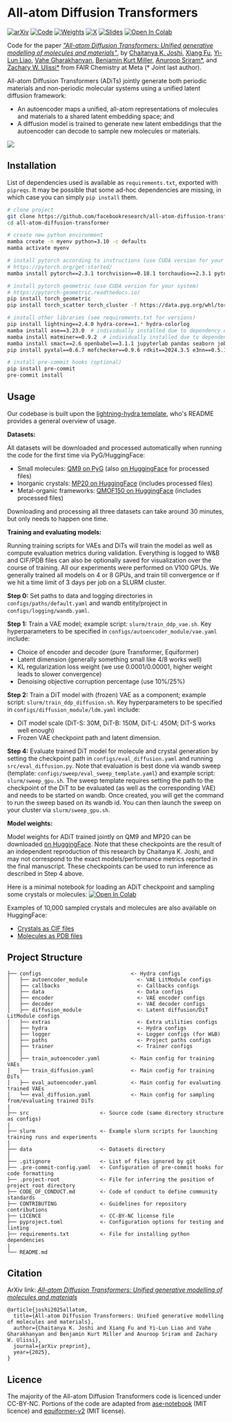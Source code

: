 # All-atom Diffusion Transformers

[![arXiv](https://img.shields.io/badge/PDF-arXiv-blue)](https://www.arxiv.org/abs/2503.03965)
[![Code](https://img.shields.io/badge/Code-GitHub-blue)](https://github.com/facebookresearch/all-atom-diffusion-transformer/)
[![Weights](https://img.shields.io/badge/Weights-HuggingFace-blue)](https://huggingface.co/chaitjo/all-atom-diffusion-transformer)
[![X](https://img.shields.io/badge/X_thread-@chaitjo-blue)](https://x.com/chaitjo/status/1899114667219304525)
[![Slides](https://img.shields.io/badge/Slides-chaitjo.com-blue)](https://www.chaitjo.com/publication/joshi-2025-allatom/All_Atom_Diffusion_Transformers_Slides.pdf)
<a target="_blank" href="https://colab.research.google.com/drive/1wHXsP0SHZ-Lx6Brgg-osuvTFrWw3M7oW?usp=sharing">
  <img src="https://colab.research.google.com/assets/colab-badge.svg" alt="Open In Colab"/>
</a>


Code for the paper [*"All-atom Diffusion Transformers: Unified generative modelling of molecules and materials"*](https://www.arxiv.org/abs/2503.03965), by [Chaitanya K. Joshi](https://www.chaitjo.com/), [Xiang Fu](https://xiangfu.co/), [Yi-Lun Liao](https://www.linkedin.com/in/yilunliao), [Vahe Gharakhanyan](https://gvahe.github.io/), [Benjamin Kurt Miller](https://www.mathben.com/), [Anuroop Sriram*](https://anuroopsriram.com/), and [Zachary W. Ulissi*](https://zulissi.github.io/) from FAIR Chemistry at Meta (* Joint last author).

All-atom Diffusion Transformers (ADiTs) jointly generate both periodic materials and non-periodic molecular systems using a unified latent diffusion framework:
- An autoencoder maps a unified, all-atom representations of molecules and materials to a shared latent embedding space; and
- A diffusion model is trained to generate new latent embeddings that the autoencoder can decode to sample new molecules or materials.

![](ADiT.png)

## Installation

List of dependencies used is available as `requirements.txt`, exported with `pipreqs`.
It may be possible that some ad-hoc dependencies are missing, in which case you can simply `pip install` them.

```bash
# clone project
git clone https://github.com/facebookresearch/all-atom-diffusion-transformer
cd all-atom-diffusion-transformer

# create new python environment
mamba create -n myenv python=3.10 -c defaults
mamba activate myenv

# install pytorch according to instructions (use CUDA version for your system)
# https://pytorch.org/get-started/
mamba install pytorch==2.3.1 torchvision==0.18.1 torchaudio==2.3.1 pytorch-cuda=12.1 -c pytorch -c nvidia -c defaults

# install pytorch geometric (use CUDA version for your system)
# https://pytorch-geometric.readthedocs.io/
pip install torch_geometric
pip install torch_scatter torch_cluster -f https://data.pyg.org/whl/torch-2.3.0+cu121.html

# install other libraries (see requirements.txt for versions)
pip install lightning==2.4.0 hydra-core==1.* hydra-colorlog
mamba install ase==3.23.0  # individually installed due to dependency conflict
mamba install matminer==0.9.2  # individually installed due to dependency conflict
mamba install smact==2.6 openbabel==3.1.1 jupyterlab pandas seaborn joblib yaml -c conda-forge
pip install pyxtal==0.6.7 mofchecker==0.9.6 rdkit==2024.3.5 e3nn==0.5.1 posebusters==0.3.1 download==0.3.5 ipdb wandb rootutils rich pathos p-tqdm einops svgwrite cairosvg reportlab lmdb torchdiffeq huggingface_hub

# install pre-commit hooks (optional)
pip install pre-commit
pre-commit install
```

## Usage

Our codebase is built upon the [lightning-hydra template](https://github.com/ashleve/lightning-hydra-template/), who's README provides a general overview of usage.

**Datasets:**

All datasets will be downloaded and processed automatically when running the code for the first time via PyG/HuggingFace:
- Small molecules: [QM9 on PyG](https://pytorch-geometric.readthedocs.io/en/latest/generated/torch_geometric.datasets.QM9.html) (also [on HuggingFace](https://huggingface.co/datasets/chaitjo/QM9_ADiT) for processed files)
- Inorganic crystals: [MP20 on HuggingFace](https://huggingface.co/datasets/chaitjo/MP20_ADiT) (includes processed files)
- Metal-organic frameworks: [QMOF150 on HuggingFace](https://huggingface.co/datasets/chaitjo/QMOF150_ADiT) (includes processed files)

Downloading and processing all three datasets can take around 30 minutes, but only needs to happen one time.

**Training and evaluating models:**

Running training scripts for VAEs and DiTs will train the model as well as compute evaluation metrics during validation.
Everything is logged to W&B and CIF/PDB files can also be optionally saved for visualization over the course of training.
All our experiments were performed on V100 GPUs. We generally trained all models on 4 or 8 GPUs, and train till convergence or if we hit a time limit of 3 days per job on a SLURM cluster.

**Step 0:** Set paths to data and logging directories in `configs/paths/default.yaml` and wandb entity/project in `configs/logging/wandb.yaml`.

**Step 1:** Train a VAE model; example script: `slurm/train_ddp_vae.sh`. Key hyperparameters to be specified in `configs/autoencoder_module/vae.yaml` include:

- Choice of encoder and decoder (pure Transformer, Equiformer)
- Latent dimension (generally something small like 4/8 works well)
- KL regularization loss weight (we use 0.0001/0.00001, higher weight leads to slower convergence)
- Denoising objective corruption percentage (use 10%/25%)

**Step 2:** Train a DiT model with (frozen) VAE as a component; example script: `slurm/train_ddp_diffusion.sh`. Key hyperparameters to be specified in `configs/diffusion_module/ldm.yaml` include:

- DiT model scale (DiT-S: 30M, DiT-B: 150M, DiT-L: 450M; DiT-S works well enough)
- Frozen VAE checkpoint path and latent dimension.

**Step 4:** Evaluate trained DiT model for molecule and crystal generation by setting the checkpoint path in `configs/eval_diffusion.yaml` and running `src/eval_diffusion.py`.
Note that evaluation is best done via wandb sweep (template: `configs/sweep/eval_sweep_template.yaml`) and example script: `slurm/sweep_gpu.sh`. The sweep template requires setting the path to the checkpoint of the DiT to be evaluated (as well as the corresponding VAE) and needs to be started on wandb. Once created, you will get the command to run the sweep based on its wandb id. You can then launch the sweep on your cluster via `slurm/sweep_gpu.sh`.

**Model weights:**

Model weights for ADiT trained jointly on QM9 and MP20 can be downloaded [on HuggingFace](https://huggingface.co/chaitjo/all-atom-diffusion-transformer). 
Note that these checkpoints are the result of an independent reproduction of this research by Chaitanya K. Joshi, and may not correspond to the exact models/performance metrics reported in the final manuscript. These checkpoints can be used to run inference as described in Step 4 above.

Here is a minimal notebook for loading an ADiT checkpoint and sampling some crystals or molecules: 
<a target="_blank" href="https://colab.research.google.com/drive/1wHXsP0SHZ-Lx6Brgg-osuvTFrWw3M7oW?usp=sharing">
  <img src="https://colab.research.google.com/assets/colab-badge.svg" alt="Open In Colab"/>
</a>

Examples of 10,000 sampled crystals and molecules are also available on HuggingFace:
- [Crystals as CIF files](https://huggingface.co/chaitjo/all-atom-diffusion-transformer/resolve/main/ADiT_crystals_mp20.zip)
- [Molecules as PDB files](https://huggingface.co/chaitjo/all-atom-diffusion-transformer/resolve/main/ADiT_molecules_qm9.zip)

## Project Structure

```
├── configs                             <- Hydra configs
│   ├── autoencoder_module                <- VAE LitModule configs
│   ├── callbacks                         <- Callbacks configs
│   ├── data                              <- Data configs
│   ├── encoder                           <- VAE encoder configs
│   ├── decoder                           <- VAE decoder configs
│   ├── diffusion_module                  <- Latent diffusion/DiT LitModule configs
│   ├── extras                            <- Extra utilities configs
│   ├── hydra                             <- Hydra configs
│   ├── logger                            <- Logger configs (for W&B)
│   ├── paths                             <- Project paths configs
│   ├── trainer                           <- Trainer configs
│   │
│   ├── train_autoencoder.yaml          <- Main config for training VAEs
│   ├── train_diffusion.yaml            <- Main config for training DiTs
│   ├── eval_autoencoder.yaml           <- Main config for evaluating trained VAEs
│   └── eval_diffusion.yaml             <- Main config for sampling from/evaluating trained DiTs
|
├── src                       <- Source code (same directory structure as configs)
|
├── slurm                     <- Example slurm scripts for launching training runs and experiments
│
├── data                      <- Datasets directory
│
├── .gitignore                <- List of files ignored by git
├── .pre-commit-config.yaml   <- Configuration of pre-commit hooks for code formatting
├── .project-root             <- File for inferring the position of project root directory
├── CODE_OF_CONDUCT.md        <- Code of conduct to define community standards
├── CONTRIBUTING              <- Guidelines for repository contributions
├── LICENCE                   <- CC-BY-NC license file
├── pyproject.toml            <- Configuration options for testing and linting
├── requirements.txt          <- File for installing python dependencies
|
└── README.md
```

## Citation

ArXiv link: [*All-atom Diffusion Transformers: Unified generative modelling of molecules and materials*](https://www.arxiv.org/abs/2503.03965)

```
@article{joshi2025allatom,
  title={All-atom Diffusion Transformers: Unified generative modelling of molecules and materials},
  author={Chaitanya K. Joshi and Xiang Fu and Yi-Lun Liao and Vahe Gharakhanyan and Benjamin Kurt Miller and Anuroop Sriram and Zachary W. Ulissi},
  journal={arXiv preprint},
  year={2025},
}
```

## Licence

The majority of the All-atom Diffusion Transformers code is licenced under CC-BY-NC.
Portions of the code are adapted from [ase-notebook](https://github.com/chrisjsewell/ase-notebook/) (MIT licence) and [equiformer-v2](https://github.com/atomicarchitects/equiformer_v2/) (MIT license).
